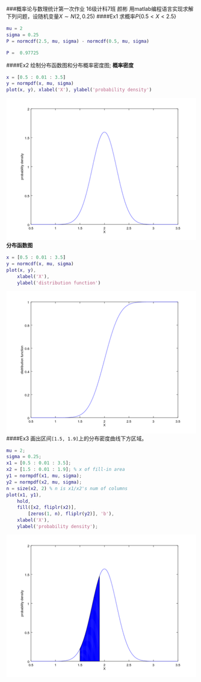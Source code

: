 ###概率论与数理统计第一次作业
16级计科7班 颜彬
用matlab编程语言实现求解下列问题，设随机变量$X \sim N(2, 0.25)$
####Ex1
求概率$P\{0.5<X<2.5\}$
``` matlab
mu = 2
sigma = 0.25
P = normcdf(2.5, mu, sigma) - normcdf(0.5, mu, sigma)
```
``` matlab
P =  0.97725
```
####Ex2
绘制分布函数图和分布概率密度图;
**概率密度**
``` matlab
x = [0.5 : 0.01 : 3.5]
y = normpdf(x, mu, sigma)
plot(x, y), xlabel('X'), ylabel('probability density')
```
![概率密度](density.png)
**分布函数图**
``` matlab
x = [0.5 : 0.01 : 3.5]
y = normcdf(x, mu, sigma)
plot(x, y),
    xlabel('X'),
    ylabel('distribution function')
```
![分布函数](distribution.png)
####Ex3
画出区间`[1.5, 1.9]`上的分布密度曲线下方区域。
``` matlab
mu = 2;
sigma = 0.25;
x1 = [0.5 : 0.01 : 3.5];
x2 = [1.5 : 0.01 : 1.9]; % x of fill-in area
y1 = normpdf(x1, mu, sigma);
y2 = normpdf(x2, mu, sigma);
n = size(x2, 2) % n is x1/x2's num of columns
plot(x1, y1),
    hold,
    fill([x2, fliplr(x2)],
        [zeros(1, n), fliplr(y2)], 'b'),
    xlabel('X'),
    ylabel('probability density');
```
![概率密度及填充](ex3.png)